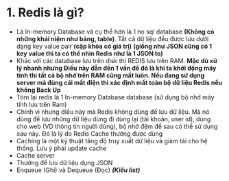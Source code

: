 # 1. Redis là gì?
- Là In-memory Database và cụ thể hơn là 1 no sql database **(Không có những khái niệm như bảng, table)**. Tất cả dữ liệu đều được lưu dưới dạng key value pair **(cặp khóa có giá trị)** **(giống như JSON cũng có 1 key value thì ta có thể nhìn Redis như là 1 JSON to)**
- Khác với các database lưu trên disk thì REDIS lưu trên RAM. **Mặc dù xử lý nhanh nhưng Điều này dẫn đến 1 vấn đề đó là khi ta khởi động máy tính thì tất cả bộ nhớ trên RAM cũng mất luôn. Nếu đang sử dụng server mà đùng cái mất điện thì xác định mất toàn bộ dữ liệu Redis nếu không Back Up**
- Tóm lại redis là 1 In-memory Database database (sử dụng bộ nhớ máy tính lưu trên Ram)
- Chính vì nhưng điều này mà Redis không dùng để lưu dữ liệu. Mà nó dùng để lưu những dữ liệu dùng đi dùng lại (tài khoản, user id), dùng cho web (VD thông tin người dùng), bộ nhớ đệm để sau có thể sử dụng sau này. Đó là lý do Redis Cache thường được dùng
- Caching là một kỹ thuật tăng độ truy xuất dữ liệu và giảm tải cho hệ thống. Lưu ý phải update cache
- Cache server
- Thường để lưu dữ liệu dụng JSON
- Enqueue (Ghi) và Dequeue (Đọc) ***(Kiểu list)*** 

